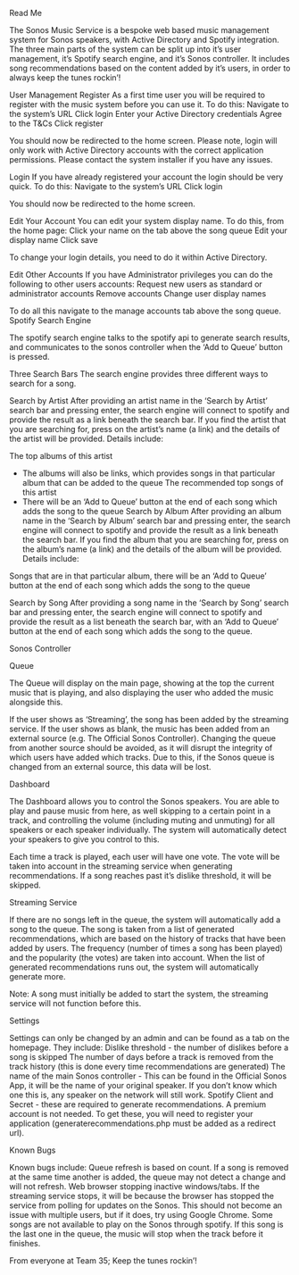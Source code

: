Read Me

The Sonos Music Service is a bespoke web based music management system for Sonos speakers, with Active Directory and Spotify integration. The three main parts of the system can be split up into it’s user management, it’s Spotify search engine, and it’s Sonos controller. It includes song recommendations based on the content added by it’s users, in order to always keep the tunes rockin’!

User Management
Register
As a first time user you will be required to register with the music system before you can use it. To do this:
Navigate to the system’s URL
Click login
Enter your Active Directory credentials
Agree to the T&Cs
Click register

You should now be redirected to the home screen. Please note, login will only work with Active Directory accounts with the correct application permissions. Please contact the system installer if you have any issues.

Login
If you have already registered your account the login should be very quick.
To do this:
Navigate to the system’s URL
Click login

You should now be redirected to the home screen.

Edit Your Account
You can edit your system display name. 
To do this, from the home page:
	Click your name on the tab above the song queue
	Edit your display name
	Click save

 To change your login details, you need to do it within Active Directory.

Edit Other Accounts
If you have Administrator privileges you can do the following to other users accounts:
	Request new users as standard or administrator accounts
	Remove accounts
	Change user display names

To do all this navigate to the manage accounts tab above the song queue.
     Spotify Search Engine

The spotify search engine talks to the spotify api to generate search results, and communicates to the sonos controller when the ‘Add to Queue’ button is pressed. 

Three Search Bars
The search engine provides three different ways to search for a song.

Search by Artist
After providing an artist name in the ‘Search by Artist’ search bar and pressing enter, the search engine will connect to spotify and provide the result as a link beneath the search bar. If you find the artist that you are searching for, press on the artist’s name (a link) and the details of the artist will be provided. Details include:

The top albums of this artist
- The albums will also be links, which provides songs in that particular album that can be added to the queue
 The recommended top songs of this artist
- There will be an ‘Add to Queue’ button at the end of each song which adds    the song to the queue 
Search by Album
After providing an album name in the ‘Search by Album’ search bar and pressing enter, the search engine will connect to spotify and provide the result as a link beneath the search bar. If you find the album that you are searching for, press on the album’s name (a link) and the details of the album will be provided. Details include:

Songs that are in that particular album, there will be an ‘Add to Queue’ button at the end of each song which adds the song to the queue 

Search by Song 
After providing a song name in the ‘Search by Song’ search bar and pressing enter, the search engine will connect to spotify and provide the result as a list beneath the search bar, with an ‘Add to Queue’ button at the end of each song which adds the song to the queue.



Sonos Controller

Queue

The Queue will display on the main page, showing at the top the current music that is playing, and also displaying the user who added the music alongside this.

If the user shows as ‘Streaming’, the song has been added by the streaming service. If the user shows as blank, the music has been added from an external source (e.g. The Official Sonos Controller). Changing the queue from another source should be avoided, as it will disrupt the integrity of which users have added which tracks. Due to this, if the Sonos queue is changed from an external source, this data will be lost.

Dashboard



The Dashboard allows you to control the Sonos speakers. You are able to play and pause music from here, as well skipping to a certain point in a track, and controlling the volume (including muting and unmuting) for all speakers or each speaker individually. The system will automatically detect your speakers to give you control to this. 

Each time a track is played, each user will have one vote. The vote will be taken into account in the streaming service when generating recommendations. If a song reaches past it’s dislike threshold, it will be skipped.

Streaming Service

If there are no songs left in the queue, the system will automatically add a song to the queue. The song is taken from a list of generated recommendations, which are based on the history of tracks that have been added by users. The frequency (number of times a song has been played) and the popularity (the votes) are taken into account. When the list of generated recommendations runs out, the system will automatically generate more.

Note: A song must initially be added to start the system, the streaming service will not function before this.

Settings

Settings can only be changed by an admin and can be found as a tab on the homepage. They include:
Dislike threshold - the number of dislikes before a song is skipped
The number of days before a track is removed from the track history (this is done every time recommendations are generated)
The name of the main Sonos controller - This can be found in the Official Sonos App, it will be the name of your original speaker. If you don’t know which one this is, any speaker on the network will still work.
Spotify Client and Secret - these are required to generate recommendations. A premium account is not needed. To get these, you will need to register your application (generaterecommendations.php must be added as a redirect url).
	
Known Bugs

Known bugs include:
Queue refresh is based on count. If a song is removed at the same time another is added, the queue may not detect a change and will not refresh.
Web browser stopping inactive windows/tabs. If the streaming service stops, it will be because the browser has stopped the service from polling for updates on the Sonos. This should not become an issue with multiple users, but if it does, try using Google Chrome.
Some songs are not available to play on the Sonos through spotify. If this song is the last one in the queue, the music will stop when the track before it finishes.



From everyone at Team 35; Keep the tunes rockin’!